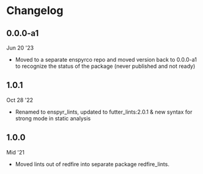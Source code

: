 # Changelog

## 0.0.0-a1

Jun 20 '23

* Moved to a separate enspyrco repo and moved version back to 0.0.0-a1 to recognize the status of the package (never published and not ready)

## 1.0.1

Oct 28 '22

* Renamed to enspyr_lints, updated to futter_lints:2.0.1 & new syntax
  for strong mode in static analysis

## 1.0.0

Mid '21

* Moved lints out of redfire into separate package redfire_lints.
